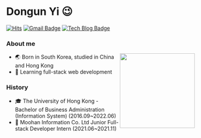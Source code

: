 # Dongun Yi 😉

[![Hits](https://hits.seeyoufarm.com/api/count/incr/badge.svg?url=https%3A%2F%2Fgithub.com%2Fdyi919&count_bg=%233D8CC8&title_bg=%23555555&icon=&icon_color=%23E7E7E7&title=hits&edge_flat=false)](https://github.com/dyi919)
[![Gmail Badge](https://img.shields.io/badge/Gmail-D14836?style=flat&logo=Gmail&logoColor=white)](mailto:ydu0919@gmail.com)
[![Tech Blog Badge](https://img.shields.io/badge/-Dev%20Blog-lightgrey?link=https://olwooz.tistory.com/)](https://olwooz.tistory.com/)

### About me

<img align='right' height="200px" src="http://mazassumnida.wtf/api/v2/generate_badge?boj=dyi919">

- 🌏 Born in South Korea, studied in China and Hong Kong
- 🌱 Learning full-stack web development

### History
- 🎓 The University of Hong Kong - Bachelor of Business Administration (Information System) (2016.09~2022.06)
- 💼 Moohan Information Co. Ltd Junior Full-stack Developer Intern (2021.06~2021.11)
